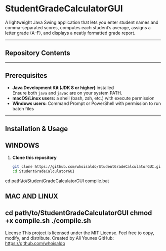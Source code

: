 # StudentGradeCalculatorGUI

A lightweight Java Swing application that lets you enter student names and comma-separated scores, computes each student’s average, assigns a letter grade (A–F), and displays a neatly formatted grade report.

---

## Repository Contents


---

## Prerequisites

- **Java Development Kit (JDK 8 or higher)** installed  
  Ensure both `java` and `javac` are on your system PATH.
- **macOS/Linux users:** a shell (bash, zsh, etc.) with execute permission  
- **Windows users:** Command Prompt or PowerShell with permission to run batch files  

---

## Installation & Usage

WINDOWS
--------------------------------
1. **Clone this repository**  
   ```bash
   git clone https://github.com/whoisaldo/StudentGradeCalculatorGUI.git
   cd StudentGradeCalculatorGUI
cd path\to\StudentGradeCalculatorGUI
compile.bat

MAC AND LINUX
---------------------------------
cd path/to/StudentGradeCalculatorGUI
chmod +x compile.sh
./compile.sh
---------------------------------
License
This project is licensed under the MIT License. Feel free to copy, modify, and distribute.
Created by Ali Younes
GitHub: https://github.com/whoisaldo
